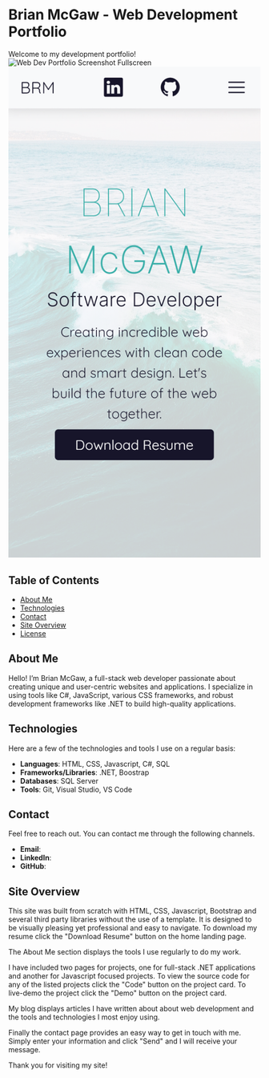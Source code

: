 # Brian McGaw - Web Development Portfolio

Welcome to my development portfolio!
![Web Dev Portfolio Screenshot Fullscreen](images/homepage.png)
![Web Dev Portfolio Screenshot Mobile](images/homepagemobile.png)

## Table of Contents

- [About Me](#about-me)
- [Technologies](#technologies)
- [Contact](#contact)
- [Site Overview](#getting-started)
- [License](#license)

## About Me

Hello! I’m Brian McGaw, a full-stack web developer passionate about creating unique and user-centric websites and applications. I specialize in using tools like C#, JavaScript, various CSS frameworks, and robust development frameworks like .NET to build high-quality applications.

## Technologies

Here are a few of the technologies and tools I use on a regular basis:

- **Languages**: HTML, CSS, Javascript, C#, SQL
- **Frameworks/Libraries**: .NET, Boostrap
- **Databases**: SQL Server
- **Tools**: Git, Visual Studio, VS Code

## Contact

Feel free to reach out. You can contact me through the following channels.

- **Email**:
- **LinkedIn**:
- **GitHub**:

## Site Overview

This site was built from scratch with HTML, CSS, Javascript, Bootstrap and several third party libraries without the use of a template. It is designed to be visually pleasing yet professional and easy to navigate. To download my resume click the "Download Resume" button on the home landing page.

The About Me section displays the tools I use regularly to do my work.

I have included two pages for projects, one for full-stack .NET applications and another for Javascript focused projects. To view the source code for any of the listed projects click the "Code" button on the project card. To live-demo the project click the "Demo" button on the project card.

My blog displays articles I have written about about web development and the tools and technologies I most enjoy using.

Finally the contact page provides an easy way to get in touch with me. Simply enter your information and click "Send" and I will receive your message.

Thank you for visiting my site!

